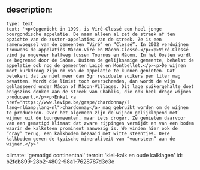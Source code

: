description:
  -
    type: text
    text: '<p>Opgericht in 1999, is Viré-Clessé een heel jonge bourgondische appelatie. De naam alleen al zet de streek af ten opzichte van de zuster-appelaties van de streek. Ze is een samenvoegsel van de gemeenten “Viré” en “Clessé”. In 2002 verdwijnen trouwens de appelaties Mâcon-Viré en Mâcon-Clessé.</p><p>Viré-Clessé vind je ongeveer halfweg tussen Tournus en Mâcon. In het Oosten wordt ze begrensd door de Saône. Buiten de gelijknamige gemeente, behelst de appelatie ook nog de gemeenten Laizé en Montbellet.</p><p>De wijnen moet kurkdroog zijn om van de appelatie te kunnen genieten. Dat betekent dat ze niet meer dan 3gr residuele suikers per liter mag bevatten. Wordt die limiet toch overschreden, dan wordt de wijn geklasseerd onder Mâcon of Mâcon-Villages. Dit lage suikergehalte doet enigszins denken aan de streek van Chablis, die ook heel droge wijnen produceert.</p><p>Enkel <a href="https://www.levipe.be/grape/chardonnay/?lang=nl&amp;lang=nl">chardonnay</a> mag gebruikt worden om de wijnen te produceren. Over het algemeen zijn de wijnen gelijklopend met wijnen uit de buurgemeenten, maar iets droger. Ze genieten daarvoor van een gematigd klimaat dat zware rijpingen vermijdt en van een bodem waarin de kalksteen prominent aanwezig is. We vinden hier ook de “cray” terug, een kalkbodem bezaaid met witte steentjes. Deze kalkbodem geven de typische mineraliteit van “vuursteen” aan de wijnen.</p>'
climate: 'gematigd continentaal'
terroir: 'klei-kalk en oude kalklagen'
id: b2feb899-28b2-4802-98a1-7628787d3c3e
